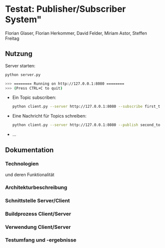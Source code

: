 # Testat: Publisher/Subscriber System"

Florian Glaser, Florian Herkommer, David Felder, Miriam Astor, Steffen Freitag

## Nutzung

Server starten:

```bash
python server.py

>>> ======== Running on http://127.0.0.1:8080 ========
>>> (Press CTRL+C to quit)
```

- Ein Topic subscriben:

  ```bash
  python client.py --server http://127.0.0.1:8080 --subscribe first_topic second_topic
  ```
  
- Eine Nachricht für Topics schreiben:

  ```bash
  python client.py --server http://127.0.0.1:8080 --publish second_topic --message "Hello World Message"
  ```

- ...

## Dokumentation

### Technologien

und deren Funktionalität

### Architekturbeschreibung

### Schnittstelle Server/Client

### Buildprozess Client/Server

### Verwendung Client/Server

### Testumfang und -ergebnisse

